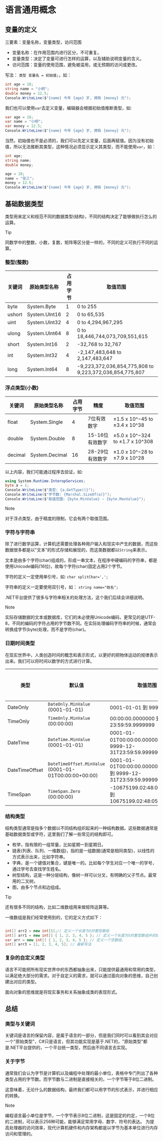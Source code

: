 # 语言通用概念

## 变量的定义

三要素：变量名称，变量类型，访问范围

- 变量名称：在作用范围内进行区分，不可重复。
- 变量类型：决定了变量可进行怎样的运算，以及辅助说明变量的含义。
- 访问范围：变量的使用范围，避免被滥用，或无预期的访问或更改。

写法：
`类型 变量名 = 初始值;`，如：

```csharp
int age = 18;
string name = "小明";
double money = 12.5;
Console.WriteLine($"{name} 今年 {age} 岁, 拥有 {money} 元");
```

我们也可以使用`var`去定义变量，编辑器会根据初始值推断类型，如:

```csharp
var age = 18;
var name = "小明";
var money = 12.5;
Console.WriteLine($"{name} 今年 {age} 岁, 拥有 {money} 元");
```

当然，初始值也不是必须的，我们可以先定义变量，后面再赋值。因为没有初始值，所以无法推断其类型，这种情况必须显示定义其类型，而不能使用`var`，如：

```csharp
int age;
string name;
double money;

age = 18;
name = "张三";
money = 12.5;
Console.WriteLine($"{name} 今年 {age} 岁, 拥有 {money} 元");
```

## 基础数据类型

类型用来定义和规范不同的数据类型(结构)，不同的结构决定了能够做执行怎么的运算。

> [!TIP]
> 同数学中的整数，小数，复数，矩阵等区分是一样的，不同的定义可执行不同的运算。

### 整型(整数)

| 关键词  | 原始类型名称  | 占用字节 | 取值范围                             |
|--------|---------------|----------|---------------------------------------|
| byte   | System.Byte   | 1        | 0 to 255                              |
| ushort | System.UInt16 | 2        | 0 to 65,535                           |
| uint   | System.UInt32 | 4        | 0 to 4,294,967,295                    |
| ulong  | System.UInt64 | 8        | 0 to 18,446,744,073,709,551,615       |
| short  | System.Int16  | 2        | -32,768 to 32,767                     |
| int    | System.Int32  | 4        | -2,147,483,648 to 2,147,483,647       |
| long   | System.Int64  | 8        | -9,223,372,036,854,775,808 to 9,223,372,036,854,775,807 |

### 浮点类型(小数)

| 关键词    | 原始类型名称  | 占用字节 | 精度         | 取值范围                                  |
|---------|---------------|----------|--------------|-------------------------------------------|
| float   | System.Single | 4        | 7位有效数字  | ±1.5 x 10^−45 to ±3.4 x 10^38             |
| double  | System.Double | 8        | 15-16位有效数字 | ±5.0 x 10^−324 to ±1.7 x 10^308          |
| decimal | System.Decimal| 16       | 28-29位有效数字 | ±1.0 x 10^−28 to ±7.9 x 10^28            |

以上内容，我们可能通过程序去验证，如:

```csharp
using System.Runtime.InteropServices;
byte a = 1;
Console.WriteLine($"类型: {a.GetType()}");
Console.WriteLine($"字节数: {Marshal.SizeOf(a)}");
Console.WriteLine($"取值范围: {byte.MinValue} ~ {byte.MaxValue}");
```

> [!NOTE]
> 对于浮点类型，由于精度的限制，它会有两个取值范围。

### 字符与字符串

除了进行数学运算，计算机还需要处理各种用户输入和现实中产生的数据，而这些数据很多都是以"文本"的形式存储和展现的，而这类数据都以`String`来表示。

文本是由多个字符(char)组成的，形成一串文本，在程序中硬编码的字符串，都是使用Unicode编码(16位)，故每个字符(char)固定占用2个字节。

字符的定义一定使用单引号，如:
`char splitChar=',';`

字符串的定义一定要使用双引号，如：
`string name="姓名";`

.NET平台提供了很多与字符串相关的处理方法，这个我们后续会详细说明。

> [!NOTE]
> 实际存储数据的文本或数据库，它们的未必使用Unicode编码，更常见的是UTF-8，不同的编码的字符占用的字节数不同。在实际处理编码字符串的时候，通常会转换成字节(byte)处理，而不是字符(char)。

### 日期时间类型

在现实世界中，人类创造时间的概念和表示形式，以更好的把物体运动的规律表示出来。我们可以将时间以数学的方式进行计算。

| 类型             | 默认值                           | 取值范围                                                 | 占用字节 |
|------------------|----------------------------------|----------------------------------------------------------|----------|
| DateOnly         | `DateOnly.MinValue` (0001-01-01) | 0001-01-01 到 9999-12-31                                  | 4        |
| TimeOnly         | `TimeOnly.MinValue` (00:00:00)   | 00:00:00.0000000 到 23:59:59.9999999                      | 4        |
| DateTime         | `DateTime.MinValue` (0001-01-01) | 0001-01-01T00:00:00.0000000 到 9999-12-31T23:59:59.9999999| 8        |
| DateTimeOffset   | `DateTimeOffset.MinValue` (0001-01-01T00:00:00+00:00) | 0001-01-01T00:00:00.0000000+00:00 到 9999-12-31T23:59:59.9999999+00:00 | 16       |
| TimeSpan         | `TimeSpan.Zero` (00:00:00)       | -10675199.02:48:05.4775808 到 10675199.02:48:05.4775807   | 8        |

### 结构类型

结构类型通常是指多个数据以不同结构组织起来的一种结构数据。这些数据通常是基础数据类型或字符，这里我们了解一些常见的结构即可。

- 枚举，指有限的一组常量，比如星期一到星期日。
- 链表(列表、队列、一维数组)，指的是一组数据(通常是相同类型)，以线性的方式表示出来，比如字符串。
- 字典，是一个键值对集合，键是唯一的。比如每个学生对应一个唯一的学号，通过学号去查找学生姓名。
- 树型结构，这是一种分层结构，像树一样可以分叉，有明确的父子节点。最常用的二叉树。
- 图，由多个节点和边组成。

> [!TIP]
> 还有很多不同的结构，比如二维数组用来做矩阵运算等。

一维数组是我们经常使用到的，它的定义方式如下：

```csharp

int[] arr2 = new int[5];// 定义一个长度为5的整型数组
int[] arr1 = new int[] { 1, 2, 3, 4, 5 }; // 定义一个长度为5的整型数组并初始化
var arr = new int[] { 1, 2, 3, 4, 5 }; // 定义一个空数组，
int[] arr3 = [1, 2, 3, 4, 5]; // 最新写法
```

### 复杂的自定义类型

语言不可能把所有现实世界中的东西都抽象出来，只能提供最通用和常用的类型，以满足绝大部分的需求。对于自定义的需求，就可以通过面向对象的思维，自己创建出对应的类型。

面向对象的思维就是将现实事务和关系抽象成类的表现形式。

## 总结

### 类型与关键词

关键词是语言的保留内容，是属于语言的一部分，但是我们同时可以看到其会对应一个"原始类型"，C#只是语言，但其功能实现是基于.NET的，"原始类型"都是.NET平台提供的，一个平台统一类型，然后由不同语言去实现。

### 关于字节

通常我们会认为字节是计算机以及编程中处理的最小单位，表格中专门列出了各种类型占用的字节数。而字节数与二进制是直接相关的，一个字节等于8位二进制。

这意味着，无论什么的数据结构，最终我们都可以用字节的形式表示，并进行相应的转换。

> [!NOTE]
> 编程语言最小单位是字节，一个字节表示8位二进制，这是固定的约定，一个8位的二进制，可以表示256种可能，能够满足常用字母、数字、符号的表达。
> 为提高处理器的访问效率，现代计算机硬件和内存架构都是以字节为基本单位进行内存访问和管理的。
